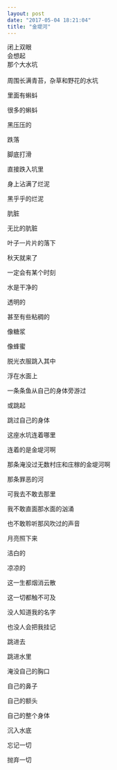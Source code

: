 ```yaml
---
layout: post
date: "2017-05-04 18:21:04"
title: "金堤河"
---
```



闭上双眼  
会想起  
那个大水坑  
<br>
周围长满青苔，杂草和野花的水坑

里面有蝌蚪

很多的蝌蚪

黑压压的

跌落

脚底打滑

直接跌入坑里

身上沾满了烂泥

黑乎乎的烂泥

肮脏

无比的肮脏

叶子一片片的落下

秋天就来了

一定会有某个时刻

水是干净的

透明的

甚至有些粘稠的

像糖浆

像蜂蜜

脱光衣服跳入其中

浮在水面上

一条条鱼从自己的身体旁游过

或跳起

跳过自己的身体

这座水坑连着哪里

连着的是金堤河啊

那条淹没过无数村庄和庄稼的金堤河啊

那条罪恶的河

可我去不敢去那里

我不敢直面那水面的汹涌

也不敢聆听那风吹过的声音

月亮照下来

洁白的

凉凉的

这一生都烟消云散

这一切都触不可及

没人知道我的名字

也没人会把我挂记

跳进去

跳进水里

淹没自己的胸口

自己的鼻子

自己的额头

自己的整个身体

沉入水底

忘记一切

抛弃一切
